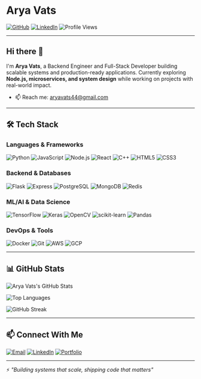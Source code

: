 # Arya Vats

[![GitHub](https://img.shields.io/badge/GitHub-aryavats13-blue?style=flat&logo=github)](https://github.com/aryavats13)
[![LinkedIn](https://img.shields.io/badge/LinkedIn-arya--vats-blue?style=flat&logo=linkedin)](https://www.linkedin.com/in/arya-vats-24ba68253)
![Profile Views](https://komarev.com/ghpvc/?username=aryavats13&color=blue)

---

## Hi there 👋

I'm **Arya Vats**, a Backend Engineer and Full-Stack Developer building scalable systems and production-ready applications. Currently exploring **Node.js, microservices, and system design** while working on projects with real-world impact.

- 📫 Reach me: [aryavats44@gmail.com](mailto:aryavats44@gmail.com)

---

## 🛠️ Tech Stack

### Languages & Frameworks
![Python](https://img.shields.io/badge/-Python-3776AB?style=flat&logo=python&logoColor=white)
![JavaScript](https://img.shields.io/badge/-JavaScript-F7DF1E?style=flat&logo=javascript&logoColor=black)
![Node.js](https://img.shields.io/badge/-Node.js-339933?style=flat&logo=node.js&logoColor=white)
![React](https://img.shields.io/badge/-React-61DAFB?style=flat&logo=react&logoColor=black)
![C++](https://img.shields.io/badge/-C++-00599C?style=flat&logo=cplusplus)
![HTML5](https://img.shields.io/badge/-HTML5-E34F26?style=flat&logo=html5&logoColor=white)
![CSS3](https://img.shields.io/badge/-CSS3-1572B6?style=flat&logo=css3)

### Backend & Databases
![Flask](https://img.shields.io/badge/-Flask-000000?style=flat&logo=flask&logoColor=white)
![Express](https://img.shields.io/badge/-Express-000000?style=flat&logo=express&logoColor=white)
![PostgreSQL](https://img.shields.io/badge/-PostgreSQL-4169E1?style=flat&logo=postgresql&logoColor=white)
![MongoDB](https://img.shields.io/badge/-MongoDB-47A248?style=flat&logo=mongodb&logoColor=white)
![Redis](https://img.shields.io/badge/-Redis-DC382D?style=flat&logo=redis&logoColor=white)

### ML/AI & Data Science
![TensorFlow](https://img.shields.io/badge/-TensorFlow-FF6F00?style=flat&logo=tensorflow&logoColor=white)
![Keras](https://img.shields.io/badge/-Keras-D00000?style=flat&logo=keras&logoColor=white)
![OpenCV](https://img.shields.io/badge/-OpenCV-5C3EE8?style=flat&logo=opencv&logoColor=white)
![scikit-learn](https://img.shields.io/badge/-ScikitLearn-F7931E?style=flat&logo=scikitlearn&logoColor=white)
![Pandas](https://img.shields.io/badge/-Pandas-150458?style=flat&logo=pandas)

### DevOps & Tools
![Docker](https://img.shields.io/badge/-Docker-2496ED?style=flat&logo=docker&logoColor=white)
![Git](https://img.shields.io/badge/-Git-F05032?style=flat&logo=git&logoColor=white)
![AWS](https://img.shields.io/badge/-AWS-232F3E?style=flat&logo=amazon-aws&logoColor=white)
![GCP](https://img.shields.io/badge/-GCP-4285F4?style=flat&logo=google-cloud&logoColor=white)

---

## 📊 GitHub Stats

![Arya Vats's GitHub Stats](https://github-readme-stats.vercel.app/api?username=aryavats13&show_icons=true&theme=radical&hide_border=true&include_all_commits=true&count_private=true)

![Top Languages](https://github-readme-stats.vercel.app/api/top-langs/?username=aryavats13&layout=compact&theme=radical&hide_border=true)

![GitHub Streak](https://github-readme-streak-stats.herokuapp.com/?user=aryavats13&theme=radical&hide_border=true)

---

## 📫 Connect With Me

[![Email](https://img.shields.io/badge/Email-aryavats44%40gmail.com-red?style=flat&logo=gmail&logoColor=white)](mailto:aryavats44@gmail.com)
[![LinkedIn](https://img.shields.io/badge/LinkedIn-Connect-blue?style=flat&logo=linkedin)](https://www.linkedin.com/in/arya-vats-24ba68253)
[![Portfolio](https://img.shields.io/badge/Portfolio-Visit-green?style=flat&logo=google-chrome&logoColor=white)](https://your-portfolio-link)

---

⚡ *"Building systems that scale, shipping code that matters"*
